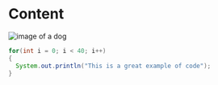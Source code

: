 # Content
![image of a dog](https://hips.hearstapps.com/hmg-prod/images/dog-puppy-on-garden-royalty-free-image-1586966191.jpg?crop=0.752xw:1.00xh;0.175xw,0&resize=1200:*)
```java
for(int i = 0; i < 40; i++)
{
  System.out.println("This is a great example of code");
}
```
